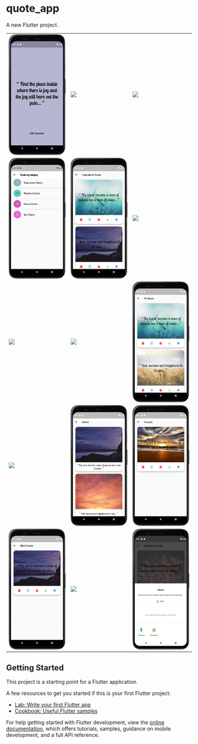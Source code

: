 # quote_app

A new Flutter project.

<table>
  <tr>
    <td><img src="assets/image/1.png" </td>
    <td><img src="assets/image/2.png)" </td>
    <td><img src="assets/image/3.png)" </td>
  </tr>
  <tr>
    <td><img src="assets/image/4.png" </td>
    <td><img src="assets/image/5.png" </td>
    <td><img src="assets/image/6.png" </td>
  </tr>
  <tr>
    <td><img src="assets/image/7.png" </td>
    <td><img src="assets/image/8.png" </td>
    <td><img src="assets/image/9.png" </td>
  </tr>
  <tr>
    <td><img src="assets/image/10.png" </td>
    <td><img src="assets/image/11.png" </td>
    <td><img src="assets/image/12.png" </td>
  </tr>
  <tr>
    <td><img src="assets/image/13.png" </td>
    <td><img src="assets/image/14.png" </td>
    <td><img src="assets/image/15.png" </td>
  </tr>
</table>


## Getting Started

This project is a starting point for a Flutter application.

A few resources to get you started if this is your first Flutter project:

- [Lab: Write your first Flutter app](https://docs.flutter.dev/get-started/codelab)
- [Cookbook: Useful Flutter samples](https://docs.flutter.dev/cookbook)

For help getting started with Flutter development, view the
[online documentation](https://docs.flutter.dev/), which offers tutorials,
samples, guidance on mobile development, and a full API reference.
